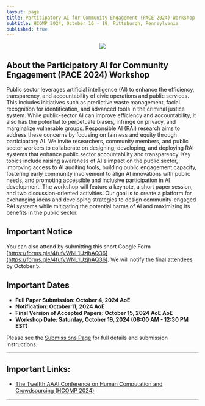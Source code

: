```yaml
---
layout: page
title: Participatory AI for Community Engagement (PACE 2024) Workshop
subtitle: HCOMP 2024, October 16 - 19, Pittsburgh, Pennsylvania
published: true
---
```

<p style="text-align:center;"><img src="{{ 'img/cover.jpeg' | relative_url }}" /></p>

## About the Participatory AI for Community Engagement (PACE 2024) Workshop

Public sector leverages artificial intelligence (AI) to enhance the efficiency, transparency, and accountability of civic operations and public services. This includes initiatives such as predictive waste management, facial recognition for identification, and advanced tools in the criminal justice system. While public-sector AI can improve efficiency and accountability, it also has the potential to perpetuate biases, infringe on privacy, and marginalize vulnerable groups. Responsible AI (RAI) research aims to address these concerns by focusing on fairness and equity through participatory AI. We invite researchers, community members, and public sector workers to collaborate on designing, developing, and deploying RAI systems that enhance public sector accountability and transparency. Key topics include raising awareness of AI's impact on the public sector, improving access to AI auditing tools, building public engagement capacity, fostering early community involvement to align AI innovations with public needs, and promoting accessible and inclusive participation in AI development. The workshop will feature a keynote, a short paper session, and two discussion-oriented activities. Our goal is to create a platform for exchanging ideas and developing strategies to design community-engaged RAI systems while mitigating the  potential harms of AI and maximizing its benefits in the public sector.

## Important Notice

You can also attend by submitting this short Google Form [https://forms.gle/4fufyWNL1UzjhAQ36](https://forms.gle/4fufyWNL1UzjhAQ36). We will notify the final attendees by October 5.

## Important Dates
<!-- * **Title and Abstract Submission: September 13, 2024 AoE**  -->
* **Full Paper Submission: October 4, 2024 AoE** 
* **Notification: October 11, 2024 AoE** 
* **Final Version of Accepted Papers: October 15, 2024 AoE AoE** 
* **Workshop Date: Saturday, October 19, 2024 (08:00 AM - 12:30 PM EST)** 

Please see the [Submissions Page](./submission) for full details and submission instructions.

---

## Important Links:
* [The Twelfth AAAI Conference on Human Computation and Crowdsourcing (HCOMP 2024)](https://www.humancomputation.com/index.html)

---

<!-- ## Sponsorship

TBD -->